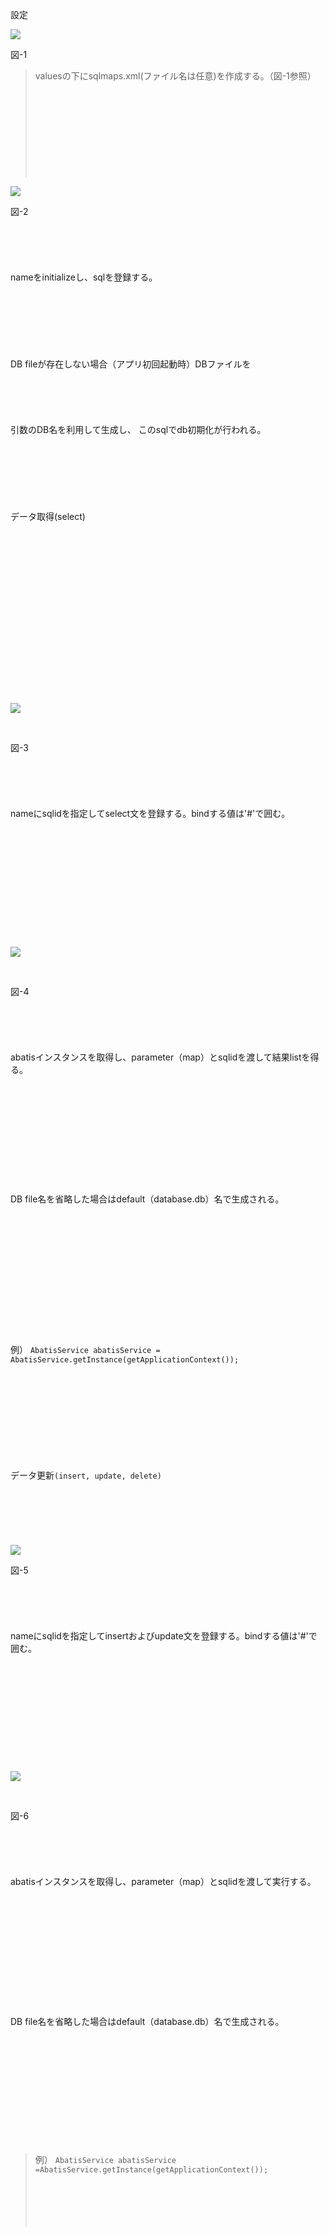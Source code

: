 設定<p>

<img src='http://abatis.android-fun.jp/abatis_01.png' />

<BR>

   図-1<br>
<blockquote>valuesの下にsqlmaps.xml(ファイル名は任意)を作成する。（図-1参照）<br>
<br>
<BR><br>
<br>
<br>
<br>
<BR><br>
<br>
</blockquote>


<img src='http://abatis.android-fun.jp/abatis_02.png' />

<BR>

   図-2<br>
<br>
<BR><br>
<br>
<br>
nameをinitializeし、sqlを登録する。<br>
<br>
<BR><br>
<br>
<br>
<br>
<br>
DB fileが存在しない場合（アプリ初回起動時）DBファイルを<br>
<br>
<BR><br>
<br>
<br>
引数のDB名を利用して生成し、 このsqlでdb初期化が行われる。<br>
<br>
<BR><br>
<br>
<br>
<br>
<br>
データ取得(select)<br>
<br>
<BR><br>
<br>
<br>
<br>
<BR><br>
<br>
<br>
<br>
<BR><br>
<br>
<br>
<br>
<br>
<img src='http://abatis.android-fun.jp/abatis_03.png' />

<BR>

   図-3<br>
<br>
<BR><br>
<br>
<br>
nameにsqlidを指定してselect文を登録する。bindする値は'#'で囲む。<br>
<br>
<BR><br>
<br>
<br>
<br>
<BR><br>
<br>
<br>
<br>
<br>
<img src='http://abatis.android-fun.jp/abatis_04.png' />

<BR>

   図-4<br>
<br>
<BR><br>
<br>
<br>
abatisインスタンスを取得し、parameter（map）とsqlidを渡して結果listを得る。<br>
<br>
<BR><br>
<br>
<br>
<br>
<BR><br>
<br>
<br>
<br>
DB file名を省略した場合はdefault（database.db）名で生成される。<br>
<br>
<BR><br>
<br>
<br>
<br>
<BR><br>
<br>
<br>
<br>
<br>
<br>
例） <code>AbatisService abatisService = AbatisService.getInstance(getApplicationContext());</code>

<BR>

<br>
<br>
<BR><br>
<br>
<br>
<br>
<br>
データ更新<code>(insert, update, delete)</code>

<BR>

<br>
<br>
<BR><br>
<br>
<br>
<img src='http://abatis.android-fun.jp/abatis_05.png' />

<BR>

   図-5<br>
<br>
<BR><br>
<br>
<br>
nameにsqlidを指定してinsertおよびupdate文を登録する。bindする値は'#'で囲む。<br>
<br>
<BR><br>
<br>
<br>
<br>
<BR><br>
<br>
<br>
<br>
<img src='http://abatis.android-fun.jp/abatis_06.png' />

<BR>

   図-6<br>
<br>
<BR><br>
<br>
<br>
abatisインスタンスを取得し、parameter（map）とsqlidを渡して実行する。<br>
<br>
<BR><br>
<br>
<br>
<br>
<BR><br>
<br>
<br>
<br>
<br>
DB file名を省略した場合はdefault（database.db）名で生成される。<br>
<br>
<BR><br>
<br>
<br>
<br>
<BR><br>
<br>
<br>
<br>
<blockquote>例） <code>AbatisService abatisService =AbatisService.getInstance(getApplicationContext());</code>

<BR>

<br>
<br>
<BR><br>
<br>
